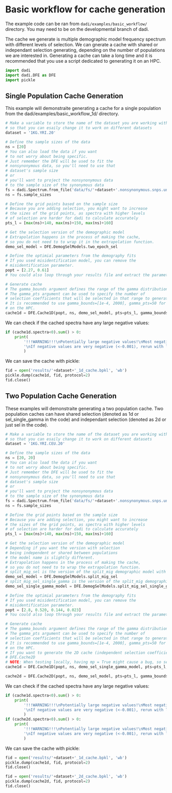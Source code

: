 # Basic workflow for cache generation
The example code can be ran from `dadi/examples/basic_workflow/` directory. You may need to be on the developmental branch of dadi.

The cache we generate is multiple demographic model frequency spectrum with different levels of selection. We can gnerate a cache with shared or independant selection generating, depending on the number of populations we are interested in.
Generating a cache can take a long time and it is recommended that you use a script dedicated to generating it on an HPC.

```python
import dadi
import dadi.DFE as DFE
import pickle
```
## Single Population Cache Generation
This example will demonstraite generating a cache for a single population from the dadi/examples/basic_workflow_1d/ directory.
```python
# Make a variable to store the name of the dataset you are working with
# so that you can esaily change it to work on different datasets
dataset = '1KG.YRI.20'

# Define the sample sizes of the data
ns = [20]
# You can also load the data if you want
# to not worry about being specific.
# Just remember the DFE will be used to fit the
# nonsynonymous data, so you'll need to use that
# dataset's sample size
# or
# you'll want to project the nonsynonymous data
# to the sample size of the synonymous data
fs = dadi.Spectrum.from_file('data/fs/'+dataset+'.nonsynonymous.snps.unfold.fs')
ns = fs.sample_sizes

# Define the grid points based on the sample size
# Because you are adding selection, you might want to increase
# the sizes of the grid points, as spectra with higher levels
# of selection are harder for dadi to calculate accurately
pts_l = [max(ns)+140, max(ns)+150, max(ns)+160]

# Get the selection version of the demographic model
# Extrapolation happens in the process of making the cache,
# so you do not need to to wrap it in the extrapolation function.
demo_sel_model = DFE.DemogSelModels.two_epoch_sel

# Define the optimial parameters from the demography fits
# If you used misidentification model, you can remove the
# misidentification parameter.
popt = [2.27, 0.61]
# You could also loop through your results file and extract the parameters that way.

# Generate cache
# The gamma_bounds argument defines the range of the gamma distribution.
# The gamma_pts argument can be used to specify the number of
# selection coefficients that will be selected in that range to generate your cache.
# It is recommended to use gamma_bounds=[1e-4, 2000], gamma_pts=50 for either 1D or 2D cache generation
# on the HPC.
cache1d = DFE.Cache1D(popt, ns, demo_sel_model, pts=pts_l, gamma_bounds=[1e-2, 20], gamma_pts=5, mp=False)
```
We can check if the cached spectra have any large negative values:
```python
if (cache1d.spectra<0).sum() > 0:
    print(
        '!!!WARNING!!!\nPotentially large negative values!\nMost negative value is: '+str(cache1d.spectra.min())+
        '\nIf negative values are very negative (<-0.001), rerun with larger values for pts_l'
        )
```
We can save the cache with pickle:
```python
fid = open('results/'+dataset+'_1d_cache.bpkl', 'wb')
pickle.dump(cache1d, fid, protocol=2)
fid.close()
```
## Two Population Cache Generation
These examples will demonstraite generating a two population cache. Two population caches can have shared selection (denoted as 1d or sel_single_gamma in the code) and independant selection (denoted as 2d or just sel in the code).
```python
# Make a variable to store the name of the dataset you are working with
# so that you can esaily change it to work on different datasets
dataset = '1KG.YRI.CEU.20'

# Define the sample sizes of the data
ns = [20, 20]
# You can also load the data if you want
# to not worry about being specific.
# Just remember the DFE will be used to fit the
# nonsynonymous data, so you'll need to use that
# dataset's sample size
# or
# you'll want to project the nonsynonymous data
# to the sample size of the synonymous data
fs = dadi.Spectrum.from_file('data/fs/'+dataset+'.nonsynonymous.snps.unfold.fs')
ns = fs.sample_sizes

# Define the grid points based on the sample size
# Because you are adding selection, you might want to increase
# the sizes of the grid points, as spectra with higher levels
# of selection are harder for dadi to calculate accurately
pts_l = [max(ns)+140, max(ns)+150, max(ns)+160]

# Get the selection version of the demographic model
# Depending if you want the version with selection
# being independent or shared between populations
# the model name is slightly different.
# Extrapolation happens in the process of making the cache,
# so you do not need to to wrap the extrapolation function.
# split_mig_sel is the version of the split_mig demographic model with independant selection
demo_sel_model = DFE.DemogSelModels.split_mig_sel
# split_mig_sel_single_gamma is the version of the split_mig demographic model with shared selection
demo_sel_single_gamma_model = DFE.DemogSelModels.split_mig_sel_single_gamma

# Define the optimial parameters from the demography fits
# If you used misidentification model, you can remove the
# misidentification parameter.
popt = [2.8, 0.520, 0.144, 0.023]
# You could also loop through your results file and extract the parameters that way.

# Generate cache
# The gamma_bounds argument defines the range of the gamma distribution.
# The gamma_pts argument can be used to specify the number of
# selection coefficients that will be selected in that range to generate your cache.
# It is recommended to use gamma_bounds=[1e-4, 2000], gamma_pts=50 for either 1D or 2D cache generation
# on the HPC.
# If you want to generate the 2D cache (independent selection coefficients), use:
# DFE.Cache2D
# NOTE: When testing locally, having mp = True might cause a bug, so set it to mp=False until you start working on an HPC
cache1d = DFE.Cache1D(popt, ns, demo_sel_single_gamma_model, pts=pts_l, gamma_bounds=[1e-2, 20], gamma_pts=5, mp=False)

cache2d = DFE.Cache2D(popt, ns, demo_sel_model, pts=pts_l, gamma_bounds=[1e-2, 20], gamma_pts=5, mp=False)
```
We can check if the cached spectra have any large negative values:
```python
if (cache1d.spectra<0).sum() > 0:
    print(
        '!!!WARNING!!!\nPotentially large negative values!\nMost negative value is: '+str(cache1d.spectra.min())+
        '\nIf negative values are very negative (<-0.001), rerun with larger values for pts_l'
        )
if (cache2d.spectra<0).sum() > 0:
    print(
        '!!!WARNING!!!\nPotentially large negative values!\nMost negative value is: '+str(cache2d.spectra.min())+
        '\nIf negative values are very negative (<-0.001), rerun with larger values for pts_l'
        )
```
We can save the cache with pickle:
```python
fid = open('results/'+dataset+'_1d_cache.bpkl', 'wb')
pickle.dump(cache1d, fid, protocol=2)
fid.close()

fid = open('results/'+dataset+'_2d_cache.bpkl', 'wb')
pickle.dump(cache2d, fid, protocol=2)
fid.close()
```